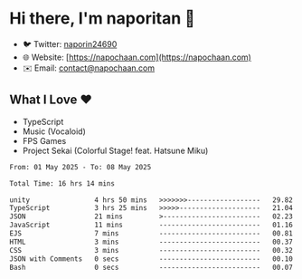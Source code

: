 # Hi there, I'm naporitan 👋

- 🐦 Twitter: [naporin24690](https://twitter.com/naporin24690)
- 🌐 Website: [https://napochaan.com](https://napochaan.com)
- ✉️ Email: [contact@napochaan.com](mailto:contact@napochaan.com)

## What I Love ❤️
- TypeScript
- Music (Vocaloid)
- FPS Games
- Project Sekai (Colorful Stage! feat. Hatsune Miku)

<!--START_SECTION:waka-->

```txt
From: 01 May 2025 - To: 08 May 2025

Total Time: 16 hrs 14 mins

unity                4 hrs 50 mins   >>>>>>>------------------   29.82 %
TypeScript           3 hrs 25 mins   >>>>>--------------------   21.04 %
JSON                 21 mins         >------------------------   02.23 %
JavaScript           11 mins         -------------------------   01.16 %
EJS                  7 mins          -------------------------   00.81 %
HTML                 3 mins          -------------------------   00.37 %
CSS                  3 mins          -------------------------   00.32 %
JSON with Comments   0 secs          -------------------------   00.10 %
Bash                 0 secs          -------------------------   00.07 %
```

<!--END_SECTION:waka-->


